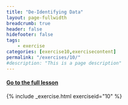 ```yaml
---
title: "De-Identifying Data"
layout: page-fullwidth
breadcrumb: true
header: false
hidefooter: false
tags:
    - exercise
categories: [exercise10,exercisecontent]
permalink: "/exercises/10/"
#description: "This is a page description"
---
```


<h4><a href="{{ site.url }}{{ site.baseurl }}/modules/3/c">Go to the full lesson</a></h4>
{% include _exercise.html exerciseid="10" %}
